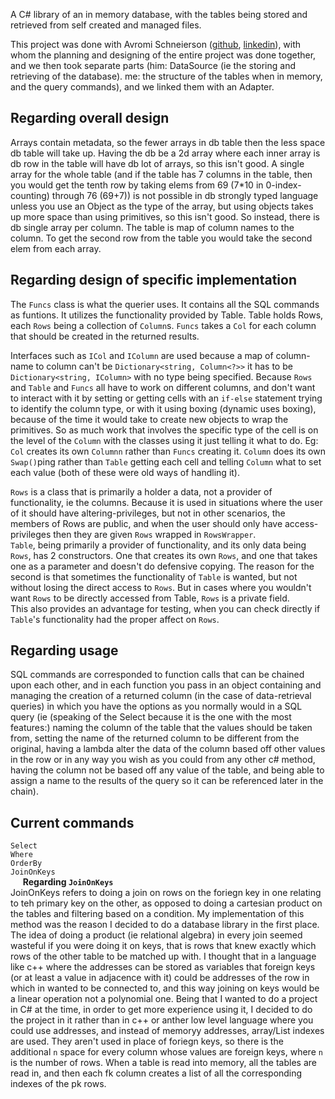 A C# library of an in memory database, with the tables being stored and retrieved from self created and managed files.
<br>

This project was done with Avromi Schneierson ([github](https://github.com/avrohom-schneierson), [linkedin](https://www.linkedin.com/in/avrohomschneierson)), with whom the planning and designing of the entire project was done together, and we then took separate parts (him: DataSource (ie the storing and retrieving of the database). me: the structure of the tables when in memory, and the query commands), and we linked them with an Adapter.

Regarding overall design
------------------------
Arrays contain metadata, so the fewer arrays in db table then the less space db table will take up.
Having the db be a 2d array where each inner array is db row in the table will have db lot of arrays, so this isn't good.
A single array for the whole table (and if the table has 7 columns in the table, then you would get the tenth row by taking elems from 69 (7*10 in 0-index-counting) through 76 (69+7)) is not possible in db strongly typed language unless you use an Object as the type of the array, but using objects takes up more space than using primitives, so this isn't good.
So instead, there is db single array per column. The table is map of column names to the column. To get the second row from the table you would take the second elem from each array.


Regarding design of specific implementation
-------------------------------------------
The ```Funcs``` class is what the querier uses. It contains all the SQL commands as funtions. It utilizes the functionality provided by Table. Table holds Rows, each ```Rows``` being a collection of ```Column```s.
```Funcs``` takes a ```Col``` for each column that should be created in the returned results.

Interfaces such as ```ICol``` and ```IColumn``` are used because a map of column-name to column can't be
```Dictionary<string, Column<?>>```
it has to be
```Dictionary<string, IColumn>```
with no type being specified.
Because ```Rows``` and ```Table``` and ```Funcs``` all have to work on different columns, and don't want to interact with it by setting or getting cells with an ```if-else``` statement trying to identify the column type, or with it using boxing (dynamic uses boxing), because of the time it would take to create new objects to wrap the primitives. So as much work that involves the specific type of the cell is on the level of the ```Column``` with the classes using it just telling it what to do. Eg: ```Col``` creates its own ```Columnn``` rather than ```Funcs``` creating it. ```Column``` does its own ```Swap()```ping rather than ```Table``` getting each cell and telling ```Column``` what to set each value (both of these were old ways of handling it).

```Rows``` is a class that is primarily a holder a data, not a provider of functionality, ie the columns. Because it is used in situations where the user of it should have altering-privileges, but not in other scenarios, the members of Rows are public, and when the user should only have access-privileges then they are given ```Rows``` wrapped in ```RowsWrapper```.<br>
```Table```, being primarily a provider of functionality, and its only data being ```Rows```, has 2 constructors. One that creates its own ```Rows```, and one that takes one as a parameter and doesn't do defensive copying. The reason for the second is that sometimes the functionality of ```Table``` is wanted, but not without losing the direct access to ```Rows```. But in cases where you wouldn't want ```Rows``` to be directly accessed from Table, ```Rows``` is a private field.<br>
This also provides an advantage for testing, when you can check directly if ```Table```'s functionality had the proper affect on ```Rows```.

Regarding usage
---------------
SQL commands are corresponded to function calls that can be chained upon each other, and in each function you pass in an object containing and managing the creation of a returned column (in the case of data-retrieval queries) in which you have the options as you normally would in a SQL query (ie (speaking of the Select because it is the one with the most features:) naming the column of the table that the values should be taken from, setting the name of the returned column to be different from the original, having a lambda alter the data of the column based off other values in the row or in any way you wish as you could from any other c# method, having the column not be based off any value of the table, and being able to assign a name to the results of the query so it can be referenced later in the chain).

Current commands
----------------
```Select``` <br>
```Where``` <br>
```OrderBy``` <br>
```JoinOnKeys``` <br>
&nbsp;&nbsp;&nbsp;&nbsp;&nbsp;<b>Regarding ```JoinOnKeys```</b><br>
JoinOnKeys refers to doing a join on rows on the foriegn key in one relating to teh primary key on the other, as opposed to doing a cartesian product on the tables and filtering based on a condition. My implementation of this method was the reason I decided to do a database library in the first place. The idea of doing a product (ie relational algebra) in every join seemed wasteful if you were doing it on keys, that is rows that knew exactly which rows of the other table to be matched up with. I thought that in a language like c++ where the addresses can be stored as variables that foreign keys (or at least a value in adjacence with it) could be addresses of the row in which in wanted to be connected to, and this way joining on keys would be a linear operation not a polynomial one. Being that I wanted to do a project in C# at the time, in order to get more experience using it, I decided to do the project in it rather than in c++ or anther low level language where you could use addresses, and instead of memoryy addresses, array/List indexes are used. They aren't used in place of foriegn keys, so there is the additional ```n``` space for every column whose values are foreign keys, where ```n``` is the number of rows. When a table is read into memory, all the tables are read in, and then each fk column creates a list of all the corresponding indexes of the pk rows.
